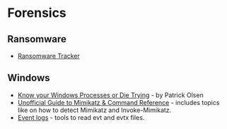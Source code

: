 Forensics
=========

Ransomware
----------

* [Ransomware Tracker](https://ransomwaretracker.abuse.ch/)

Windows
-------

* [Know your Windows Processes or Die Trying](http://www.sysforensics.org/2014/01/know-your-windows-processes/) - by Patrick Olsen
* [Unofficial Guide to Mimikatz & Command Reference](https://adsecurity.org/?page_id=1821) - includes topics like on how to detect Mimikatz and Invoke-Mimikatz.
* [Event logs](http://windowsir.blogspot.se/2016/03/event-logs.html) - tools to read evt and evtx files.
